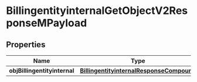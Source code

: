 

# BillingentityinternalGetObjectV2ResponseMPayload

## Properties

Name | Type | Description | Notes
------------ | ------------- | ------------- | -------------
**objBillingentityinternal** | [**BillingentityinternalResponseCompound**](BillingentityinternalResponseCompound.md) |  | 




